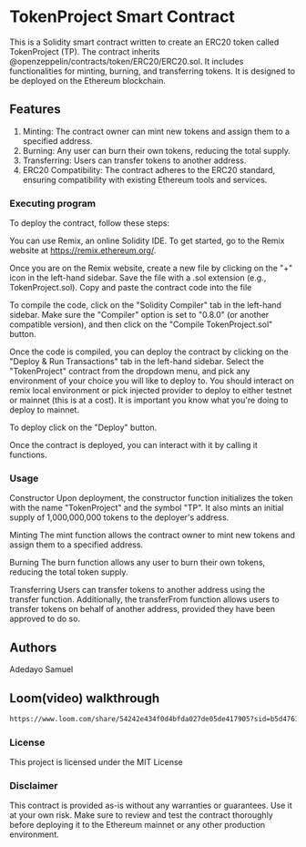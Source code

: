 # TokenProject Smart Contract

This is a Solidity smart contract written to create an ERC20 token called TokenProject (TP). The contract inherits @openzeppelin/contracts/token/ERC20/ERC20.sol. It includes functionalities for minting, burning, and transferring tokens. It is designed to be deployed on the Ethereum blockchain.


## Features

1. Minting: The contract owner can mint new tokens and assign them to a specified address.
2. Burning: Any user can burn their own tokens, reducing the total supply.
3. Transferring: Users can transfer tokens to another address.
4. ERC20 Compatibility: The contract adheres to the ERC20 standard, ensuring compatibility with existing Ethereum tools and services.


### Executing program

To deploy the contract, follow these steps:

You can use Remix, an online Solidity IDE. To get started, go to the Remix website at https://remix.ethereum.org/.

Once you are on the Remix website, create a new file by clicking on the "+" icon in the left-hand sidebar. Save the file with a .sol extension (e.g., TokenProject.sol). Copy and paste the contract code into the file



To compile the code, click on the "Solidity Compiler" tab in the left-hand sidebar. Make sure the "Compiler" option is set to "0.8.0" (or another compatible version), and then click on the "Compile TokenProject.sol" button.

Once the code is compiled, you can deploy the contract by clicking on the "Deploy & Run Transactions" tab in the left-hand sidebar. Select the "TokenProject" contract from the dropdown menu, and pick any environment of your choice you will like to deploy to.
You should interact on remix local environment or pick injected provider to deploy to either testnet or mainnet (this is at a cost). It is important you know what you're doing to deploy to mainnet.

To deploy click on the "Deploy" button.

Once the contract is deployed, you can interact with it by calling it functions.


### Usage

Constructor
Upon deployment, the constructor function initializes the token with the name "TokenProject" and the symbol "TP". It also mints an initial supply of 1,000,000,000 tokens to the deployer's address.

Minting
The mint function allows the contract owner to mint new tokens and assign them to a specified address.

Burning
The burn function allows any user to burn their own tokens, reducing the total token supply.

Transferring
Users can transfer tokens to another address using the transfer function. Additionally, the transferFrom function allows users to transfer tokens on behalf of another address, provided they have been approved to do so.


## Authors
Adedayo Samuel


## Loom(video) walkthrough
```bash
https://www.loom.com/share/54242e434f0d4bfda027de05de417905?sid=b5d47616-d634-4ad6-8c94-5db627bef5e2
```

### License
This project is licensed under the MIT License


### Disclaimer

This contract is provided as-is without any warranties or guarantees. Use it at your own risk. Make sure to review and test the contract thoroughly before deploying it to the Ethereum mainnet or any other production environment.